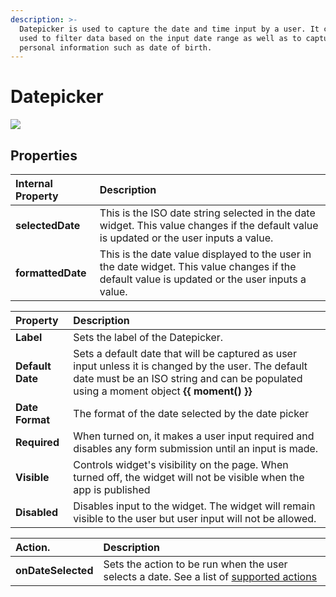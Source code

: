 ```yaml
---
description: >-
  Datepicker is used to capture the date and time input by a user. It can be
  used to filter data based on the input date range as well as to capture
  personal information such as date of birth.
---
```


# Datepicker

![](../.gitbook/assets/date-picker.gif)

## Properties

| Internal Property | Description |
| :--- | :--- |
| **selectedDate** | This is the ISO date string selected in the date widget. This value changes if the default value is updated or the user inputs a value. |
| **formattedDate** | This is the date value displayed to the user in the date widget. This value changes if the default value is updated or the user inputs a value.  |

| Property | Description |
| :--- | :--- |
| **Label** | Sets the label of the Datepicker. |
| **Default Date** | Sets a default date that will be captured as user input unless it is changed by the user. The default date must be an ISO string and can be populated using a moment object **{{ moment\(\) }}** |
| **Date Format** | The format of the date selected by the date picker |
| **Required** | When turned on, it makes a user input required and disables any form submission until an input is made. |
| **Visible** | Controls widget's visibility on the page. When turned off, the widget will not be visible when the app is published |
| **Disabled** | Disables input to the widget. The widget will remain visible to the user but user input will not be allowed. |

| Action. | Description |
| :--- | :--- |
| **onDateSelected** | Sets the action to be run when the user selects a date. See a list of [supported actions](../core-concepts/writing-code/appsmith-framework.md) |

